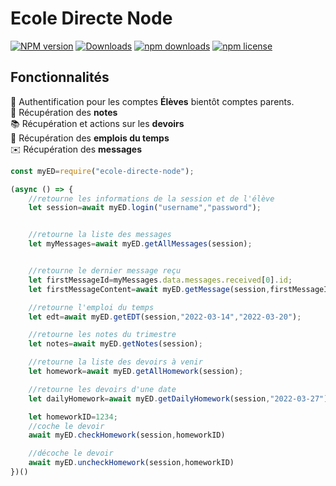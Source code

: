 # Ecole Directe Node


[![NPM version][npm-image]][npm-url] [![Downloads][downloads-image]][npm-url] [![npm downloads][npm-dt]][npm-url] [![npm license](https://img.shields.io/npm/l/ecole-directe-node.svg)][npm-url]

## Fonctionnalités

🔐 Authentification pour les comptes **Élèves** bientôt comptes parents.  
📑 Récupération des **notes**  
📚 Récupération et actions sur les **devoirs**  
📅 Récupération des **emplois du temps**  
✉️ Récupération des **messages**  

```js
const myED=require("ecole-directe-node");

(async () => {
    //retourne les informations de la session et de l'élève
    let session=await myED.login("username","password");


    //retourne la liste des messages
    let myMessages=await myED.getAllMessages(session);


    //retourne le dernier message reçu
    let firstMessageId=myMessages.data.messages.received[0].id;
    let firstMessageContent=await myED.getMessage(session,firstMessageId);

    //retourne l'emploi du temps
    let edt=await myED.getEDT(session,"2022-03-14","2022-03-20");

    //retourne les notes du trimestre
    let notes=await myED.getNotes(session);

    //retourne la liste des devoirs à venir
    let homework=await myED.getAllHomework(session);

    //retourne les devoirs d'une date
    let dailyHomework=await myED.getDailyHomework(session,"2022-03-27")

    let homeworkID=1234;
    //coche le devoir
    await myED.checkHomework(session,homeworkID)

    //décoche le devoir
    await myED.uncheckHomework(session,homeworkID)
})()
```

[npm-url]:https://npmjs.org/package/ecole-directe-node
[downloads-image]:http://img.shields.io/npm/dm/ecole-directe-node.svg
[npm-image]:http://img.shields.io/npm/v/ecole-directe-node.svg
[npm-dt]:https://img.shields.io/npm/dt/ecole-directe-node.svg